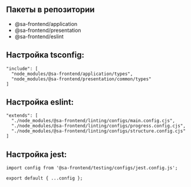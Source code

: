 ## Пакеты в репозитории

- @sa-frontend/application
- @sa-frontend/presentation
- @sa-frontend/eslint

## Настройка tsconfig:
```
"include": [
  "node_modules/@sa-frontend/application/types",
  "node_modules/@sa-frontend/presentation/common/types"
]
```

## Настройка eslint:
```
"extends": [
  "./node_modules/@sa-frontend/linting/configs/main.config.cjs",
  "./node_modules/@sa-frontend/linting/configs/progress.config.cjs",
  "./node_modules/@sa-frontend/linting/configs/structure.config.cjs"
]
```

## Настройка jest:
```
import config from '@sa-frontend/testing/configs/jest.config.js';

export default { ...config };
```
